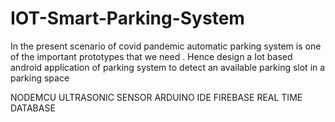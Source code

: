 # IOT-Smart-Parking-System
In the present scenario of covid pandemic automatic parking system is one of the important prototypes that we need . Hence design a Iot based android application of parking system to detect an available parking slot in a parking space

NODEMCU
ULTRASONIC SENSOR
ARDUINO IDE
FIREBASE REAL TIME DATABASE
